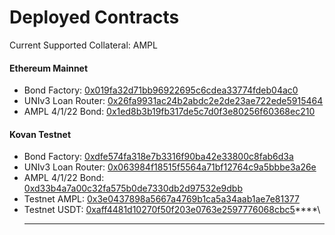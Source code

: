 # Deployed Contracts

Current Supported Collateral: AMPL

#### Ethereum Mainnet

* Bond Factory: [0x019fa32d71bb96922695c6cdea33774fdeb04ac0](https://etherscan.io/address/0x019fa32d71bb96922695c6cdea33774fdeb04ac0)
* UNIv3 Loan Router: [0x26fa9931ac24b2abdc2e2de23ae722ede5915464](https://etherscan.io/address/0x26fa9931ac24b2abdc2e2de23ae722ede5915464)
* AMPL 4/1/22 Bond: [0x1ed8b3b19fb317de5c7d0f3e80256f60368ec210](https://etherscan.io/address/0x1ed8b3b19fb317de5c7d0f3e80256f60368ec210)

#### Kovan Testnet

* Bond Factory: [0xdfe574fa318e7b3316f90ba42e33800c8fab6d3a](https://kovan.etherscan.io/address/0xdfe574fa318e7b3316f90ba42e33800c8fab6d3a)
* UNIv3 Loan Router: [0x063984f18515f5564a71bf12764c9a5bbbe3a26e](https://kovan.etherscan.io/address/0x063984f18515f5564a71bf12764c9a5bbbe3a26e)
* AMPL 4/1/22 Bond: [0xd33b4a7a00c32fa575b0de7330db2d97532e9dbb](https://kovan.etherscan.io/address/0xd33b4a7a00c32fa575b0de7330db2d97532e9dbb)
* Testnet AMPL: [0x3e0437898a5667a4769b1ca5a34aab1ae7e81377](https://kovan.etherscan.io/token/0x3e0437898a5667a4769b1ca5a34aab1ae7e81377)
* Testnet USDT: [0xaff4481d10270f50f203e0763e2597776068cbc5](https://kovan.etherscan.io/token/0xaff4481d10270f50f203e0763e2597776068cbc5)****\
  ****

